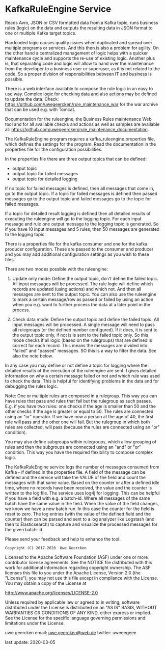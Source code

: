 # KafkaRuleEngine Service

Reads Avro, JSON or CSV formatted data from a Kafka topic, runs business rules (logic) on the data and
outputs the resulting data in JSON format to one or multiple Kafka target topics.

Hardcoded logic causes quality issues when duplicated and spread over multiple programs or services.
And this then is also a problem for agility. On the other hand a centralized management of logic helps
with a quicker maintenance cycle and supports the re-use of existing logic. Another plus is, that separating
code and logic will allow to hand over the maintenance from the developer to a business user or superuser,
as it is not related to the code. So a proper division of responsibilities between IT and business is possible.

There is a web interface available to compose the rule logic in an easy to use way. Complex
logic for checking data and also actions may be defined to update the data. Check:
https://github.com/uwegeercken/rule_maintenance_war for the war archive that can be used e.g. with Tomcat.

Documentation for the ruleengine, the Business Rules maintenance Web tool and for all available checks and actions
as well as samples are available at: https://github.com/uwegeercken/rule_maintenance_documentation.

The KafkaRuleEngine program requires a kafka_ruleengine.properties file, which defines the settings for the program.
Read the documentation in the properties file for the configuration possibilities.

In the properties file there are three output topics that can be defined:
* output topic
* output topic for failed messages
* output topic for detailed logging

If no topic for failed messages is defined, then all messages that come in, go to the output topic. If a topic
for failed messages is defined then passed messages go to the output topic and failed messages go to the topic
for failed messages.

If a topic for detailed result logging is defined then all detailed results of executing the ruleengine will go to the logging
topic. For each input message and rule one output message to the logging topic is generated. So if you have
10 input messages and 5 rules, then 50 messages are generated to the logging topic.

There is a properties file for the kafka consumer and one for the kafka producer configuration. These are passed to
the consumer and producer and you may add additional configuration settings as you wish to these files.

There are two modes possible with the ruleengine:

1) Update only mode: Define the output topic, don't define the failed topic. All input messages will be processed.
The rule logic will define which records are updated (using actions) and which not. And then all messages are
sent to the output topic. You can also use the ruleengine to mark a certain message/row as passed or failed by
using an action when you e.g. want to further process the data at a later point in the process.

2) Check data mode: Define the output topic and define the failed topic. All input messages will be processed.
A single message will need to pass all rulegroups (or the defined number configured). If it does, it is sent to the
output topic only, if not is is sent to the failed topic only. So this mode checks if all logic (based on the rulegroups)
that are defined is correct for each record. This means the messages are divided into "failed" and "passed" messages. SO
this is a way to filter the data. See also the note below.

In any case you may define or not define a topic for logging where the detailed results of the execution of the
ruleengine are sent. I gives detailed information on why a certain message failed or not and which rule was used to check
the data. This is helpful for identifying problems in the data and for debugging the rules logic.

Note: One or multiple rules are composed in a rulegroup. This way you can have rules that pass and rules that fail
but the rulegroup as such passes. E.g. if you have two rules: one checks if the age is smaller than 50 and the
other checks if the age is greater or equal to 50. The rules are connected using an "or" operator. If we have now a
person at the age of 40, the first rule will pass and the other one will fail. But the rulegroup in which both rules
are collected, will pass (because the rules are connected using an "or" condition).

You may also define subgroups within rulegroups, which allow grouping of rules and then the subgroups are connected using
an "and" or "or" condition. This way you have the required flexibility to compose complex logic.

The KafkaRuleEngine service logs the number of messages consumed from Kafka - if defined in the properties file. A field
of the message can be defined and the service will take the VALUE of the field and count the messages with that same
value. Based on the counter or after a defined idle time, where no records have been received, the value and the counter
is written to the log file. The service uses log4j for logging.
This can be helpful if you have a field with e.g. a batch-id. Where all messages of the same batch have the same value
in the field. When the value of the field changes, we know we have a new batch run. In this case the counter for the field is
reset to zero.
The log entries (with the value of the defined field and the counter) then can be parsed and sent to a log analyzer like
Logstash (and then to Elasticsearch) to capture and visualize the processed messages for the given batch-id.

Please send your feedback and help to enhance the tool.

    Copyright (C) 2017-2020  Uwe Geercken


 Licensed to the Apache Software Foundation (ASF) under one
 or more contributor license agreements.  See the NOTICE file
 distributed with this work for additional information
 regarding copyright ownership.  The ASF licenses this file
 to you under the Apache License, Version 2.0 (the
 "License"); you may not use this file except in compliance
 with the License.  You may obtain a copy of the License at

   http://www.apache.org/licenses/LICENSE-2.0

 Unless required by applicable law or agreed to in writing,
 software distributed under the License is distributed on an
 "AS IS" BASIS, WITHOUT WARRANTIES OR CONDITIONS OF ANY
 KIND, either express or implied.  See the License for the
 specific language governing permissions and limitations
 under the License.


uwe geercken
email: uwe.geercken@web.de
twitter: uweeegeee

last update: 2020-03-05

